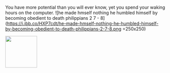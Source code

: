 You have more potential than you will ever know, yet you spend your waking hours on the computer.
![he made hmself nothing he humbled himself by becoming obedient to death philippians 2 7 - 8](https://i.ibb.co/HXP7cdt/he-made-hmself-nothing-he-humbled-himself-by-becoming-obedient-to-death-philippians-2-7-8.png =250x250)

<img src="https://i.ibb.co/HXP7cdt/he-made-hmself-nothing-he-humbled-himself-by-becoming-obedient-to-death-philippians-2-7-8.png" width="100" height="100"/></a>


